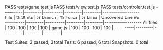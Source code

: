 PASS  tests/game.test.js
 PASS  tests/view.test.js
 PASS  tests/controler.test.js
----------|---------|----------|---------|---------|-------------------                      
File      | % Stmts | % Branch | % Funcs | % Lines | Uncovered Line #s                       
----------|---------|----------|---------|---------|-------------------
All files |     100 |      100 |     100 |     100 | 
 game.js  |     100 |      100 |     100 |     100 | 
----------|---------|----------|---------|---------|-------------------

Test Suites: 3 passed, 3 total
Tests:       6 passed, 6 total
Snapshots:   0 total